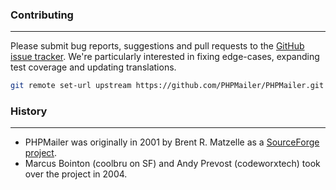 ### Contributing
___
Please submit bug reports, suggestions and pull requests to the [GitHub issue tracker](#).
We're particularly interested in fixing edge-cases, expanding test coverage and updating translations.
```bash
git remote set-url upstream https://github.com/PHPMailer/PHPMailer.git
```
### History
___
- PHPMailer was originally in 2001 by Brent R. Matzelle as a [SourceForge project](#).
- Marcus Bointon (coolbru on SF) and Andy Prevost (codeworxtech) took over the project in 2004.
